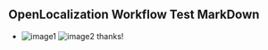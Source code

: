 ## OpenLocalization Workflow Test MarkDown
* ![image1](.\25cc5ab9-6630-454a-9c34-c836ebdf6683.PNG)   ![image2](.\3ed401b1-4ba4-4887-a1e2-086f6d5598bb.png) 
thanks!